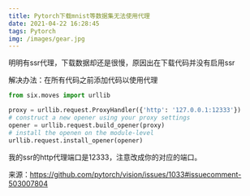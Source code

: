 ```yaml
---
title: Pytorch下载mnist等数据集无法使用代理
date: 2021-04-22 16:28:45
tags: Pytorch
img: /images/gear.jpg
---
```

明明有ssr代理，下载数据却还是很慢，原因出在下载代码并没有启用ssr

解决办法：在所有代码之前添加代码以使用代理
```python
from six.moves import urllib

proxy = urllib.request.ProxyHandler({'http': '127.0.0.1:12333'})
# construct a new opener using your proxy settings
opener = urllib.request.build_opener(proxy)
# install the openen on the module-level
urllib.request.install_opener(opener)
```

我的ssr的http代理端口是12333，注意改成你的对应的端口。

来源：https://github.com/pytorch/vision/issues/1033#issuecomment-503007804